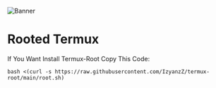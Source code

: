 ![Banner](https://user-images.githubusercontent.com/87628633/128003933-6e31441e-d3e6-4bb3-be13-f87b0fefbbe7.png)

# Rooted Termux

If You Want Install Termux-Root Copy This Code:

`bash <(curl -s https://raw.githubusercontent.com/IzyanzZ/termux-root/main/root.sh)`
